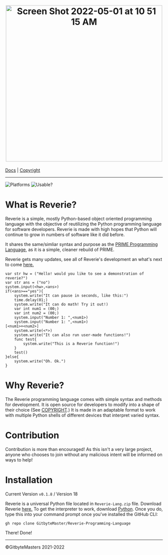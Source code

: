 <h1 align="center"><img width="500" alt="Screen Shot 2022-05-01 at 10 51 15 AM" src="https://user-images.githubusercontent.com/76265961/166151336-99366644-1f44-4b43-a421-113ffde94af6.png">
</h1>

[Docs](https://tinyurl.com/2p8wjwfe) | [Copyright](https://github.com/GitbyteMaster/Reverie-Programming-Language/blob/main/LICENSE.md)

---

![Platforms](https://img.shields.io/badge/Platforms-MacOS%20%7C%20Windows-brightgreen) ![Usable?](https://img.shields.io/badge/Usable-Yes-brightgreen)

# What is Reverie?
Reverie is a simple, mostly Python-based object oriented programming language with the objective of reutilizing the Python programming language for software developers. Reverie is made with high hopes that Python will continue to grow in numbers of software like it did before.

It shares the same/simliar syntax and purpose as the [PRIME Programming Language](https://github.com/GitbyteMaster/PRIME-Lang), as it is a simple, cleaner rebuild of PRIME.

Reverie gets many updates, see all of Reverie's development an what's next to come [here.](https://github.com/GitbyteMaster/Reverie-Programming-Language/blob/main/TODO.md)
```
var str hw = ("Hello! would you like to see a demonstration of reverie?")
var str ans = ("no")
system.input(<hw>,<ans>)
if(<ans>=="yes"){
    system.write("It can pause in seconds, like this:")
    time.delay(01;)
    system.write("It can do math! Try it out!)
    var int num1 = (00;)
    var int num2 = (00;)
    system.input("Number 1: ",<num1>)
    system.input("Number 1: ",<num1>)
[<num1>+<num2>]
    system.write(<*>)
    system.write("It can also run user-made functions!")
    func test{
        system.write("This is a Reverie function!")
    }
    test()
}else{
    system.write("Oh. Ok.")
}
```

# Why Reverie?
The Reverie programming language comes with simple syntax and methods for development. It is open source for developers to modify into a shape of their choice (See [COPYRIGHT](https://github.com/GitbyteMaster/Reverie-Programming-Language/blob/main/COPYRIGHT.md).) It is made in an adaptable format to work with multiple Python shells of different devices that interpret varied syntax.
# Contribution
Contribution is more than encouraged! As this isn't a very large project, anyone who chooses to join without any malicious intent will be informed on ways to help!
# Installation
Current Version `v0.1.8` / Version 18

Reverie is a universal Python file located in `Reverie-Lang.zip` file. Download Reverie [here.](https://github.com/GitbyteMaster/Reverie-Programming-Language/raw/main/Reverie-Lang.zip) To get the interpreter to work, download [Python](https://www.python.org/downloads/). Once you do, type this into your command prompt once you've installed the GitHub CLI:
```
gh repo clone GitbyteMaster/Reverie-Programming-Language
```
There! Done!

---
©GitbyteMasters 2021-2022
